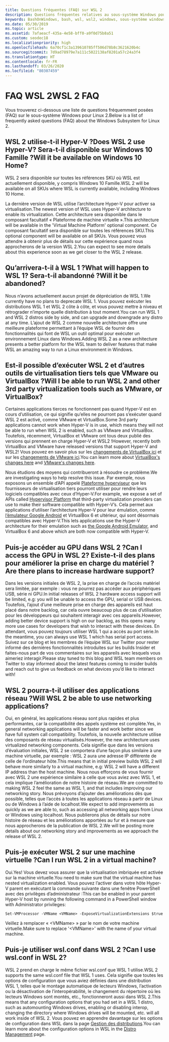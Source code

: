 ```yaml
---
title: Questions fréquentes (FAQ) sur WSL 2
description: Questions fréquentes relatives au sous-système Windows pour Linux 2
keywords: BashOnWindows, bash, wsl, wsl2, windows, sous-système windows pour linux, sous-système windows, ubuntu, debian, suse, windows 10, installation
ms.date: 05/30/2019
ms.topic: article
ms.assetid: 7afaeacf-435a-4e58-bff0-a9f0d75b8a51
ms.custom: seodec18
ms.localizationpriority: high
ms.openlocfilehash: 6a70cf1c3a139610785ff506d78b8c3621620b4c
ms.sourcegitcommit: 7d9ad78979e7a111c5022138af8201a57c24a3f4
ms.translationtype: HT
ms.contentlocale: fr-FR
ms.lasthandoff: 03/26/2020
ms.locfileid: "80307459"
---
```

# <a name="wsl-2-faq"></a><span data-ttu-id="aeeba-104">FAQ WSL 2</span><span class="sxs-lookup"><span data-stu-id="aeeba-104">WSL 2 FAQ</span></span>

<span data-ttu-id="aeeba-105">Vous trouverez ci-dessous une liste de questions fréquemment posées (FAQ) sur le sous-système Windows pour Linux 2.</span><span class="sxs-lookup"><span data-stu-id="aeeba-105">Below is a list of frequently asked questions (FAQ) about the Windows Subsystem for Linux 2.</span></span>

## <a name="does-wsl-2-use-hyper-v-will-it-be-available-on-windows-10-home"></a><span data-ttu-id="aeeba-106">WSL 2 utilise-t-il Hyper-V ?</span><span class="sxs-lookup"><span data-stu-id="aeeba-106">Does WSL 2 use Hyper-V?</span></span> <span data-ttu-id="aeeba-107">Sera-t-il disponible sur Windows 10 Famille ?</span><span class="sxs-lookup"><span data-stu-id="aeeba-107">Will it be available on Windows 10 Home?</span></span>

<span data-ttu-id="aeeba-108">WSL 2 sera disponible sur toutes les références SKU où WSL est actuellement disponible, y compris Windows 10 Famille.</span><span class="sxs-lookup"><span data-stu-id="aeeba-108">WSL 2 will be available on all SKUs where WSL is currently available, including Windows 10 Home.</span></span>

<span data-ttu-id="aeeba-109">La dernière version de WSL utilise l’architecture Hyper-V pour activer sa virtualisation.</span><span class="sxs-lookup"><span data-stu-id="aeeba-109">The newest version of WSL uses Hyper-V architecture to enable its virtualization.</span></span> <span data-ttu-id="aeeba-110">Cette architecture sera disponible dans le composant facultatif « Plateforme de machine virtuelle ».</span><span class="sxs-lookup"><span data-stu-id="aeeba-110">This architecture will be available in the 'Virtual Machine Platform' optional component.</span></span> <span data-ttu-id="aeeba-111">Ce composant facultatif sera disponible sur toutes les références SKU.</span><span class="sxs-lookup"><span data-stu-id="aeeba-111">This optional component will be available on all SKUs.</span></span> <span data-ttu-id="aeeba-112">Vous pouvez vous attendre à obtenir plus de détails sur cette expérience quand nous approcherons de la version WSL 2.</span><span class="sxs-lookup"><span data-stu-id="aeeba-112">You can expect to see more details about this experience soon as we get closer to the WSL 2 release.</span></span>

## <a name="what-will-happen-to-wsl-1-will-it-be-abandoned"></a><span data-ttu-id="aeeba-113">Qu’arrivera-t-il à WSL 1 ?</span><span class="sxs-lookup"><span data-stu-id="aeeba-113">What will happen to WSL 1?</span></span> <span data-ttu-id="aeeba-114">Sera-t-il abandonné ?</span><span class="sxs-lookup"><span data-stu-id="aeeba-114">Will it be abandoned?</span></span>

<span data-ttu-id="aeeba-115">Nous n’avons actuellement aucun projet de dépréciation de WSL 1.</span><span class="sxs-lookup"><span data-stu-id="aeeba-115">We currently have no plans to deprecate WSL 1.</span></span> <span data-ttu-id="aeeba-116">Vous pouvez exécuter les distributions WSL 1 et WSL 2 côte à côte, et vous pouvez mettre à niveau et rétrograder n’importe quelle distribution à tout moment.</span><span class="sxs-lookup"><span data-stu-id="aeeba-116">You can run WSL 1 and WSL 2 distros side by side, and can upgrade and downgrade any distro at any time.</span></span> <span data-ttu-id="aeeba-117">L’ajout de WSL 2 comme nouvelle architecture offre une meilleure plateforme permettant à l’équipe WSL de fournir des fonctionnalités qui font de WSL un outil optimal pour exécuter un environnement Linux dans Windows.</span><span class="sxs-lookup"><span data-stu-id="aeeba-117">Adding WSL 2 as a new architecture presents a better platform for the WSL team to deliver features that make WSL an amazing way to run a Linux environment in Windows.</span></span>

## <a name="will-i-be-able-to-run-wsl-2-and-other-3rd-party-virtualization-tools-such-as-vmware-or-virtualbox"></a><span data-ttu-id="aeeba-118">Est-il possible d’exécuter WSL 2 et d’autres outils de virtualisation tiers tels que VMware ou VirtualBox ?</span><span class="sxs-lookup"><span data-stu-id="aeeba-118">Will I be able to run WSL 2 and other 3rd party virtualization tools such as VMware, or VirtualBox?</span></span>

<span data-ttu-id="aeeba-119">Certaines applications tierces ne fonctionnent pas quand Hyper-V est en cours d’utilisation, ce qui signifie qu’elles ne pourront pas s’exécuter quand WSL 2 est activé, comme VMware et VirtualBox.</span><span class="sxs-lookup"><span data-stu-id="aeeba-119">Some 3rd party applications cannot work when Hyper-V is in use, which means they will not be able to run when WSL 2 is enabled, such as VMware and VirtualBox.</span></span> <span data-ttu-id="aeeba-120">Toutefois, récemment, VirtualBox et VMware ont tous deux publié des versions qui prennent en charge Hyper-V et WSL2 !</span><span class="sxs-lookup"><span data-stu-id="aeeba-120">However, recently both VirtualBox and VMware have released versions that support Hyper-V and WSL2!</span></span> <span data-ttu-id="aeeba-121">Vous pouvez en savoir plus sur les [changements de VirtualBox ici][1] et sur les [changements de VMware ici][4].</span><span class="sxs-lookup"><span data-stu-id="aeeba-121">You can learn more about [VirtualBox's changes here][1] and [VMware's changes here][4].</span></span>

<span data-ttu-id="aeeba-122">Nous étudions des moyens qui contribueront à résoudre ce problème.</span><span class="sxs-lookup"><span data-stu-id="aeeba-122">We are investigating ways to help resolve this issue.</span></span> <span data-ttu-id="aeeba-123">Par exemple, nous exposons un ensemble d’API appelé [Plateforme hyperviseur][2] que les fournisseurs de virtualisation tiers pourront utiliser pour rendre leurs logiciels compatibles avec ceux d’Hyper-V.</span><span class="sxs-lookup"><span data-stu-id="aeeba-123">For example, we expose a set of APIs called [Hypervisor Platform][2] that third-party virtualization providers can use to make their software compatible with Hyper-V’s.</span></span> <span data-ttu-id="aeeba-124">Cela permet aux applications d’utiliser l’architecture Hyper-V pour leur émulation, comme [l’émulateur Google Android][3] et VirtualBox 6 et ultérieur, qui sont désormais compatibles avec Hyper-V.</span><span class="sxs-lookup"><span data-stu-id="aeeba-124">This lets applications use the Hyper-V architecture for their emulation such as [the Google Android Emulator][3], and VirtualBox 6 and above which are both now compatible with Hyper-V.</span></span>

## <a name="can-i-access-the-gpu-in-wsl-2-are-there-plans-to-increase-hardware-support"></a><span data-ttu-id="aeeba-125">Puis-je accéder au GPU dans WSL 2 ?</span><span class="sxs-lookup"><span data-stu-id="aeeba-125">Can I access the GPU in WSL 2?</span></span> <span data-ttu-id="aeeba-126">Existe-t-il des plans pour améliorer la prise en charge du matériel ?</span><span class="sxs-lookup"><span data-stu-id="aeeba-126">Are there plans to increase hardware support?</span></span>

<span data-ttu-id="aeeba-127">Dans les versions initiales de WSL 2, la prise en charge de l’accès matériel sera limitée, par exemple : vous ne pourrez pas accéder aux périphériques USB, série ni GPU.</span><span class="sxs-lookup"><span data-stu-id="aeeba-127">In initial releases of WSL 2 hardware access support will be limited, e.g: you will be unable to access the GPU, serial or USB devices.</span></span> <span data-ttu-id="aeeba-128">Toutefois, l’ajout d’une meilleure prise en charge des appareils est haut placé dans notre backlog, car cela ouvre beaucoup plus de cas d’utilisation pour les développeurs qui souhaitent interagir avec ces appareils.</span><span class="sxs-lookup"><span data-stu-id="aeeba-128">However, adding better device support is high on our backlog, as this opens many more use cases for developers that wish to interact with these devices.</span></span> <span data-ttu-id="aeeba-129">En attendant, vous pouvez toujours utiliser WSL 1 qui a accès au port série.</span><span class="sxs-lookup"><span data-stu-id="aeeba-129">In the meantime, you can always use WSL 1 which has serial port access.</span></span> <span data-ttu-id="aeeba-130">Suivez sur ce blog et les membres de l’équipe WSL sur Twitter pour rester informé des dernières fonctionnalités introduites sur les builds Insider et faites-nous part de vos commentaires sur les appareils avec lesquels vous aimeriez interagir.</span><span class="sxs-lookup"><span data-stu-id="aeeba-130">Please stay tuned to this blog and WSL team members on Twitter to stay informed about the latest features coming to insider builds and reach out to give us feedback on what devices you’d like to interact with!</span></span>

## <a name="will-wsl-2-be-able-to-use-networking-applications"></a><span data-ttu-id="aeeba-131">WSL 2 pourra-t-il utiliser des applications réseau ?</span><span class="sxs-lookup"><span data-stu-id="aeeba-131">Will WSL 2 be able to use networking applications?</span></span>

<span data-ttu-id="aeeba-132">Oui, en général, les applications réseau sont plus rapides et plus performantes, car la compatibilité des appels système est complète.</span><span class="sxs-lookup"><span data-stu-id="aeeba-132">Yes, in general networking applications will be faster and work better since we have full system call compatibility.</span></span> <span data-ttu-id="aeeba-133">Toutefois, la nouvelle architecture utilise des composants de réseau virtualisés.</span><span class="sxs-lookup"><span data-stu-id="aeeba-133">However, the new architecture uses virtualized networking components.</span></span> <span data-ttu-id="aeeba-134">Cela signifie que dans les versions d’évaluation initiales, WSL 2 se comportera d’une façon plus similaire à une machine virtuelle, par exemple : WSL 2 aura une adresse IP différente de celle de l’ordinateur hôte.</span><span class="sxs-lookup"><span data-stu-id="aeeba-134">This means that in initial preview builds WSL 2 will behave more similarly to a virtual machine, e.g: WSL 2 will have a different IP address than the host machine.</span></span> <span data-ttu-id="aeeba-135">Nous nous efforçons de vous fournir avec WSL 2 une expérience similaire à celle que vous aviez avec WSL 1, et cela implique l’amélioration de notre histoire de réseau.</span><span class="sxs-lookup"><span data-stu-id="aeeba-135">We are committed to making WSL 2 feel the same as WSL 1, and that includes improving our networking story.</span></span> <span data-ttu-id="aeeba-136">Nous prévoyons d’ajouter des améliorations dès que possible, telles que l’accès à toutes les applications réseau à partir de Linux ou de Windows à l’aide de localhost.</span><span class="sxs-lookup"><span data-stu-id="aeeba-136">We expect to add improvements as quickly as we are able to, such as accessing all networking apps from Linux or Windows using localhost.</span></span> <span data-ttu-id="aeeba-137">Nous publierons plus de détails sur notre histoire de réseau et les améliorations apportées au fur et à mesure que nous approcherons de la publication de WSL 2.</span><span class="sxs-lookup"><span data-stu-id="aeeba-137">We will be posting more details about our networking story and improvements as we approach the release of WSL 2.</span></span>

## <a name="can-i-run-wsl-2-in-a-virtual-machine"></a><span data-ttu-id="aeeba-138">Puis-je exécuter WSL 2 sur une machine virtuelle ?</span><span class="sxs-lookup"><span data-stu-id="aeeba-138">Can I run WSL 2 in a virtual machine?</span></span>

<span data-ttu-id="aeeba-139">Oui.</span><span class="sxs-lookup"><span data-stu-id="aeeba-139">Yes!</span></span> <span data-ttu-id="aeeba-140">Vous devez vous assurer que la virtualisation imbriquée est activée sur la machine virtuelle.</span><span class="sxs-lookup"><span data-stu-id="aeeba-140">You need to make sure that the virtual machine has nested virtualization enabled.</span></span> <span data-ttu-id="aeeba-141">Vous pouvez l’activer dans votre hôte Hyper-V parent en exécutant la commande suivante dans une fenêtre PowerShell avec des privilèges d’administrateur :</span><span class="sxs-lookup"><span data-stu-id="aeeba-141">This can be enabled in your parent Hyper-V host by running the following command in a PowerShell window with Administrator privileges:</span></span>

`Set-VMProcessor -VMName <VMName> -ExposeVirtualizationExtensions $true`

<span data-ttu-id="aeeba-142">Veillez à remplacer « &lt;VMName&gt; » par le nom de votre machine virtuelle.</span><span class="sxs-lookup"><span data-stu-id="aeeba-142">Make sure to replace '&lt;VMName&gt;' with the name of your virtual machine.</span></span>

## <a name="can-i-use-wslconf-in-wsl-2"></a><span data-ttu-id="aeeba-143">Puis-je utiliser wsl.conf dans WSL 2 ?</span><span class="sxs-lookup"><span data-stu-id="aeeba-143">Can I use wsl.conf in WSL 2?</span></span>

<span data-ttu-id="aeeba-144">WSL 2 prend en charge le même fichier wsl.conf que WSL 1 utilise.</span><span class="sxs-lookup"><span data-stu-id="aeeba-144">WSL 2 supports the same wsl.conf file that WSL 1 uses.</span></span> <span data-ttu-id="aeeba-145">Cela signifie que toutes les options de configuration que vous aviez définies dans une distribution WSL 1, telles que le montage automatique de lecteurs Windows, l’activation ou la désactivation de l’interopérabilité, le changement du répertoire où les lecteurs Windows sont montés, etc., fonctionneront aussi dans WSL 2.</span><span class="sxs-lookup"><span data-stu-id="aeeba-145">This means that any configuration options that you had set in a WSL 1 distro, such as automounting Windows drives, enabling or disabling interop, changing the directory where Windows drives will be mounted, etc. will all work inside of WSL 2.</span></span> <span data-ttu-id="aeeba-146">Vous pouvez en apprendre davantage sur les options de configuration dans WSL dans la page [Gestion des distributions](./wsl-config.md).</span><span class="sxs-lookup"><span data-stu-id="aeeba-146">You can learn more about the configuration options in WSL in the [Distro Management](./wsl-config.md) page.</span></span> 

 [1]: https://www.virtualbox.org/wiki/Changelog-6.0
 [2]: https://docs.microsoft.com/en-us/virtualization/api/
 [3]: https://devblogs.microsoft.com/visualstudio/hyper-v-android-emulator-support/
 [4]: https://blogs.vmware.com/workstation/2020/01/vmware-workstation-tech-preview-20h1.html